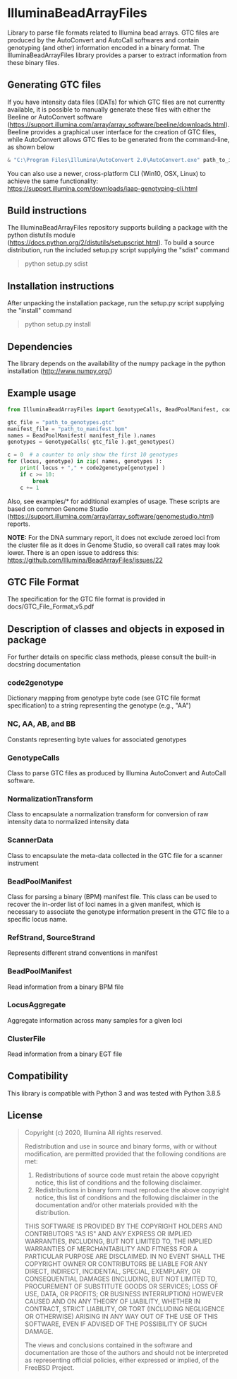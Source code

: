 # IlluminaBeadArrayFiles
Library to parse file formats related to Illumina bead arrays. GTC files are produced by the AutoConvert and AutoCall softwares and contain genotyping (and other) information encoded in a binary format. The IlluminaBeadArrayFiles library provides a parser to extract information from these binary files.

## Generating GTC files
If you have intensity data files (IDATs) for which GTC files are not currentty available, it is possible to manually generate these files with either the Beeline or AutoConvert software (https://support.illumina.com/array/array_software/beeline/downloads.html). Beeline provides a graphical user interface for the creation of GTC files, while AutoConvert allows GTC files to be generated from the command-line,  as shown below

```PowerShell
& "C:\Program Files\Illumina\AutoConvert 2.0\AutoConvert.exe" path_to_idat_folder path_to_output_folder manifest_file egt_file
```

You can also use a newer, cross-platform CLI (Win10, OSX, Linux) to achieve the same functionality: https://support.illumina.com/downloads/iaap-genotyping-cli.html

## Build instructions
The IlluminaBeadArrayFiles repository supports building a package with the python distutils module (https://docs.python.org/2/distutils/setupscript.html). To build a source distribution, run the included setup.py script supplying the "sdist" command

>python setup.py sdist

## Installation instructions
After unpacking the installation package, run the setup.py script supplying the "install" command

>python setup.py install

## Dependencies
The library depends on the availability of the numpy package in the python installation (http://www.numpy.org/)

## Example usage

```python
from IlluminaBeadArrayFiles import GenotypeCalls, BeadPoolManifest, code2genotype

gtc_file = "path_to_genotypes.gtc"
manifest_file = "path_to_manifest.bpm"
names = BeadPoolManifest( manifest_file ).names
genotypes = GenotypeCalls( gtc_file ).get_genotypes()

c = 0  # a counter to only show the first 10 genotypes
for (locus, genotype) in zip( names, genotypes ):
    print( locus + "," + code2genotype[genotype] )
    if c >= 10:
        break
    c += 1
```

Also, see examples/* for additional examples of usage.
These scripts are based on common Genome Studio (https://support.illumina.com/array/array_software/genomestudio.html) reports.

**NOTE:**
For the DNA summary report, it does not exclude zeroed loci from the cluster file as it does in Genome Studio, so overall call rates may look lower.
There is an open issue to address this: https://github.com/Illumina/BeadArrayFiles/issues/22

## GTC File Format
The specification for the GTC file format is provided in docs/GTC_File_Format_v5.pdf

## Description of classes and objects in exposed in package
For further details on specific class methods, please consult the built-in docstring documentation

### code2genotype
Dictionary mapping from genotype byte code (see GTC file format specification) to a string representing the genotype (e.g., "AA")

### NC, AA, AB, and BB
Constants representing byte values for associated genotypes

### GenotypeCalls
Class to parse GTC files as produced by Illumina AutoConvert and AutoCall software.

### NormalizationTransform
Class to encapsulate a normalization transform for conversion of raw intensity data to normalized intensity data

### ScannerData
Class to encapsulate the meta-data collected in the GTC file for a scanner instrument

### BeadPoolManifest
Class for parsing a binary (BPM) manifest file. This class can be used to recover the in-order list of loci names in a given manifest, which is necessary to associate the genotype information present in the GTC file to a specific locus name.

### RefStrand, SourceStrand
Represents different strand conventions in manifest

### BeadPoolManifest
Read information from a binary BPM file

### LocusAggregate
Aggregate information across many samples for a given loci

### ClusterFile
Read information from a binary EGT file

## Compatibility
This library is compatible with Python 3 and was tested with Python 3.8.5

## License

>Copyright (c) 2020, Illumina
> All rights reserved.
>
> Redistribution and use in source and binary forms, with or without
> modification, are permitted provided that the following conditions are met:
>
>1. Redistributions of source code must retain the above copyright notice, this
>list of conditions and the following disclaimer.
>2. Redistributions in binary form must reproduce the above copyright notice,
>this list of conditions and the following disclaimer in the documentation
>and/or other materials provided with the distribution.
>
>THIS SOFTWARE IS PROVIDED BY THE COPYRIGHT HOLDERS AND CONTRIBUTORS "AS IS" AND
>ANY EXPRESS OR IMPLIED WARRANTIES, INCLUDING, BUT NOT LIMITED TO, THE IMPLIED
>WARRANTIES OF MERCHANTABILITY AND FITNESS FOR A PARTICULAR PURPOSE ARE
>DISCLAIMED. IN NO EVENT SHALL THE COPYRIGHT OWNER OR CONTRIBUTORS BE LIABLE FOR
>ANY DIRECT, INDIRECT, INCIDENTAL, SPECIAL, EXEMPLARY, OR CONSEQUENTIAL DAMAGES
>(INCLUDING, BUT NOT LIMITED TO, PROCUREMENT OF SUBSTITUTE GOODS OR SERVICES;
>LOSS OF USE, DATA, OR PROFITS; OR BUSINESS INTERRUPTION) HOWEVER CAUSED AND
>ON ANY THEORY OF LIABILITY, WHETHER IN CONTRACT, STRICT LIABILITY, OR TORT
>(INCLUDING NEGLIGENCE OR OTHERWISE) ARISING IN ANY WAY OUT OF THE USE OF THIS
>SOFTWARE, EVEN IF ADVISED OF THE POSSIBILITY OF SUCH DAMAGE.
>
>The views and conclusions contained in the software and documentation are those
>of the authors and should not be interpreted as representing official policies,
>either expressed or implied, of the FreeBSD Project.

